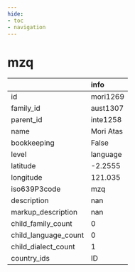 ```yaml
---
hide:
- toc
- navigation
---
```

# mzq
|                      | info      |
|:---------------------|:----------|
| id                   | mori1269  |
| family_id            | aust1307  |
| parent_id            | inte1258  |
| name                 | Mori Atas |
| bookkeeping          | False     |
| level                | language  |
| latitude             | -2.2555   |
| longitude            | 121.035   |
| iso639P3code         | mzq       |
| description          | nan       |
| markup_description   | nan       |
| child_family_count   | 0         |
| child_language_count | 0         |
| child_dialect_count  | 1         |
| country_ids          | ID        |